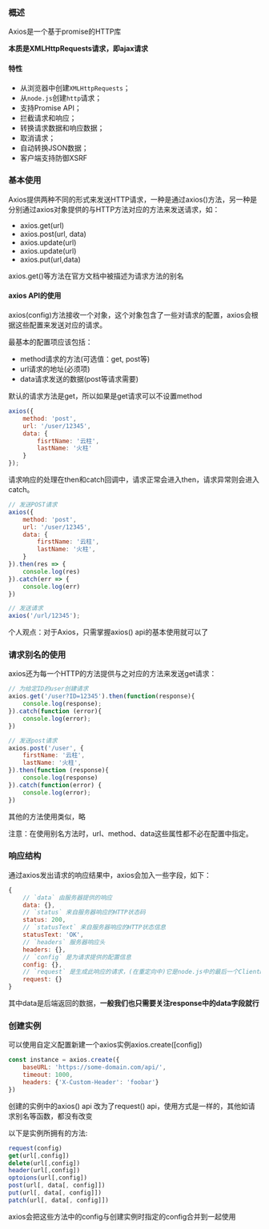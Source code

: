 ### 概述

Axios是一个基于promise的HTTP库

**本质是XMLHttpRequests请求，即ajax请求**

#### 特性

- 从浏览器中创建`XMLHttpRequests`；
- 从`node.js`创建`http`请求；
- 支持Promise API；
- 拦截请求和响应；
- 转换请求数据和响应数据；
- 取消请求；
- 自动转换JSON数据；
- 客户端支持防御XSRF

### 基本使用

Axios提供两种不同的形式来发送HTTP请求，一种是通过axios()方法，另一种是分别通过axios对象提供的与HTTP方法对应的方法来发送请求，如：

- axios.get(url)
- axios.post(url, data)
- axios.update(url)
- axios.update(url)
- axios.put(url,data)

axios.get()等方法在官方文档中被描述为请求方法的别名

#### axios API的使用

axios(config)方法接收一个对象，这个对象包含了一些对请求的配置，axios会根据这些配置来发送对应的请求。

最基本的配置项应该包括：

- method请求的方法(可选值：get, post等)
- url请求的地址(必须项)
- data请求发送的数据(post等请求需要)

默认的请求方法是get，所以如果是get请求可以不设置method

```js
axios({
    method: 'post',
    url: '/user/12345',
    data: {
        fisrtName: '云柱',
        lastName: '火柱'
    }
});
```

请求响应的处理在then和catch回调中，请求正常会进入then，请求异常则会进入catch。

```js
// 发送POST请求
axios({
    method: 'post',
    url: '/user/12345',
    data: {
        firstName: '云柱',
        lastName: '火柱',
    }
}).then(res => {
    console.log(res)
}).catch(err => {
    console.log(err)
})
```

```js
// 发送请求
axios('/url/12345');
```

个人观点：对于Axios，只需掌握axios() api的基本使用就可以了

### 请求别名的使用

axios还为每一个HTTP的方法提供与之对应的方法来发送get请求：

```js
// 为给定ID的user创建请求
axios.get('/user?ID=12345').then(function(response){
    console.log(response);
}).catch(function (error){
    console.log(error);
})
```

```js
// 发送post请求
axios.post('/user', {
    firstName: '云柱',
    lastName: '火柱',
}).then(function (response){
    console.log(response)
}).catch(function(error) {
    console.log(error);
})
```

其他的方法使用类似，略

注意：在使用别名方法时，url、method、data这些属性都不必在配置中指定。

### 响应结构

通过axios发出请求的响应结果中，axios会加入一些字段，如下：

```js
{
    // `data` 由服务器提供的响应
    data: {},
    // `status` 来自服务器响应的HTTP状态码
    status: 200,
    // `statusText` 来自服务器响应的HTTP状态信息
    statusText: 'OK',
    // `headers` 服务器响应头
    headers: {},
    // `config` 是为请求提供的配置信息
    config: {},
    // `request` 是生成此响应的请求，(在重定向中)它是node.js中的最后一个ClientRequest实例；XMLHttpRequest 实例是浏览器
    request: {}
}
```

其中data是后端返回的数据，**一般我们也只需要关注response中的data字段就行**

### 创建实例

可以使用自定义配置新建一个axios实例axios.create([config])

```js
const instance = axios.create({
    baseURL: 'https://some-domain.com/api/',
    timeout: 1000,
    headers: {'X-Custom-Header': 'foobar'}
})
```

创建的实例中的axios() api 改为了request() api，使用方式是一样的，其他如请求别名等函数，都没有改变

以下是实例所拥有的方法:

```js
request(config)
get(url[,config])
delete(url[,config])
header(url[,config])
optoions(url[,config])
post(url[, data[, config]])
put(url[, data[, config]])
patch(url[, data[, config]])
```

axios会把这些方法中的config与创建实例时指定的config合并到一起使用

### 
